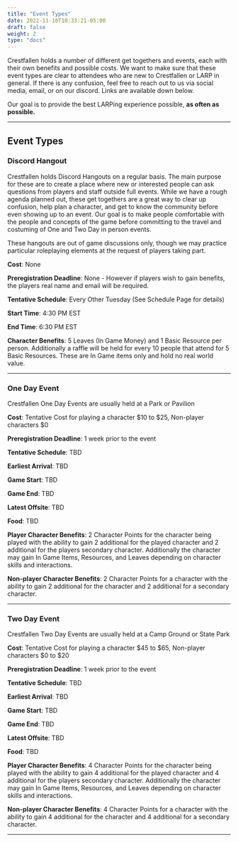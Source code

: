 ```yaml
---
title: "Event Types"
date: 2022-11-10T10:33:21-05:00
draft: false
weight: 2
type: "docs"
---
```


Crestfallen holds a number of different get togethers and events, each with their own benefits and possible costs.  We want to make sure that these event types are clear to attendees who are new to Crestfallen or LARP in general.  If there is any confusion, feel free to reach out to us via social media, email, or on our discord.  Links are available down below.

Our goal is to provide the best LARPing experience possible, **as often as possible.** 

------

## Event Types



### **Discord Hangout** 

Crestfallen holds Discord Hangouts on a regular basis.  The main purpose for these are to create a place where new or interested people can ask questions from players and staff outside full events.  While we have a rough agenda planned out, these get togethers are a great way to clear up confusion, help plan a character, and get to know the community before even showing up to an event.  Our goal is to make people comfortable with the people and concepts of the game before committing to the travel and costuming of One and Two Day in person events.

These hangouts are out of game discussions only, though we may practice particular roleplaying elements at the request of players taking part.

**Cost**: None 

**Preregistration Deadline**: None - However if players wish to gain benefits, the players real name and email will be required. 

**Tentative Schedule**: Every Other Tuesday (See Schedule Page for details)

**Start Time**: 4:30 PM EST

**End Time**: 6:30 PM EST

**Character Benefits**:  5 Leaves (In Game Money) and 1 Basic Resource per person.  Additionally a raffle will be held for every 10 people that attend for 5 Basic Resources.  These are In Game items only and hold no real world value.

------



### **One Day Event**

Crestfallen One Day Events are usually held at a Park or Pavilion

**Cost**: Tentative Cost for playing a character $10 to $25, Non-player characters $0 

**Preregistration Deadline**: 1 week prior to the event 

**Tentative Schedule**: TBD

**Earliest Arrival**: TBD

**Game Start**: TBD 

**Game End**: TBD 

**Latest Offsite**: TBD

**Food**: TBD

**Player Character Benefits**: 2 Character Points for the character being played with the ability to gain 2 additional for the played character and 2 additional for the players secondary character.  Additionally the character may gain In Game Items, Resources, and Leaves depending on character skills and interactions.

**Non-player Character Benefits**:  2 Character Points for a character with the ability to gain 2 additional for the character and 2 additional for a secondary character.

------

 

### **Two Day Event**

Crestfallen Two Day Events are usually held at a Camp Ground or State Park

**Cost**: Tentative Cost for playing a character $45 to $65, Non-player characters $0 to $20 

**Preregistration Deadline**: 1 week prior to the event 

**Tentative Schedule**: TBD

**Earliest Arrival**: TBD

**Game Start**: TBD 

**Game End**: TBD 

**Latest Offsite**: TBD

**Food**: TBD

**Player Character Benefits**: 4 Character Points for the character being played with the ability to gain 4 additional for the played character and 4 additional for the players secondary character.  Additionally the character may gain In Game Items, Resources, and Leaves depending on character skills and interactions.

**Non-player Character Benefits**: 4 Character Points for a character with the ability to gain 4 additional for the character and 4 additional for a secondary character.

------

